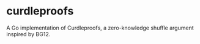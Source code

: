 # curdleproofs
A Go implementation of Curdleproofs, a zero-knowledge shuffle argument inspired by BG12.
